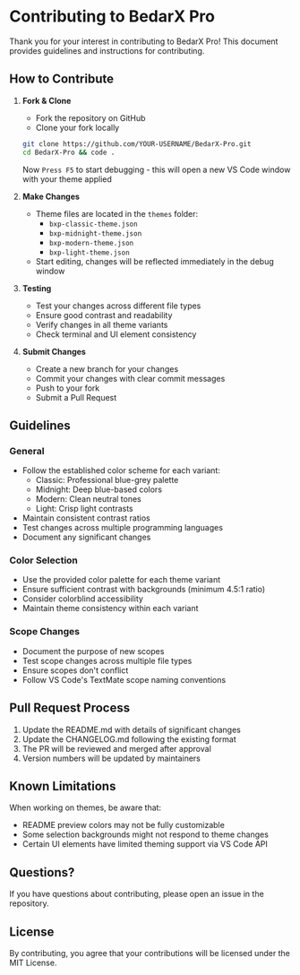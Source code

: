 # Contributing to BedarX Pro

Thank you for your interest in contributing to BedarX Pro! This document provides guidelines and instructions for contributing.

## How to Contribute

1. **Fork & Clone**

   - Fork the repository on GitHub
   - Clone your fork locally

   ```bash
   git clone https://github.com/YOUR-USERNAME/BedarX-Pro.git
   cd BedarX-Pro && code .
   ```

   Now `Press F5` to start debugging - this will open a new VS Code window with your theme applied

2. **Make Changes**

   - Theme files are located in the `themes` folder:
     - `bxp-classic-theme.json`
     - `bxp-midnight-theme.json`
     - `bxp-modern-theme.json`
     - `bxp-light-theme.json`
   - Start editing, changes will be reflected immediately in the debug window

3. **Testing**

   - Test your changes across different file types
   - Ensure good contrast and readability
   - Verify changes in all theme variants
   - Check terminal and UI element consistency

4. **Submit Changes**
   - Create a new branch for your changes
   - Commit your changes with clear commit messages
   - Push to your fork
   - Submit a Pull Request

## Guidelines

### General

- Follow the established color scheme for each variant:
  - Classic: Professional blue-grey palette
  - Midnight: Deep blue-based colors
  - Modern: Clean neutral tones
  - Light: Crisp light contrasts
- Maintain consistent contrast ratios
- Test changes across multiple programming languages
- Document any significant changes

### Color Selection

- Use the provided color palette for each theme variant
- Ensure sufficient contrast with backgrounds (minimum 4.5:1 ratio)
- Consider colorblind accessibility
- Maintain theme consistency within each variant

### Scope Changes

- Document the purpose of new scopes
- Test scope changes across multiple file types
- Ensure scopes don't conflict
- Follow VS Code's TextMate scope naming conventions

## Pull Request Process

1. Update the README.md with details of significant changes
2. Update the CHANGELOG.md following the existing format
3. The PR will be reviewed and merged after approval
4. Version numbers will be updated by maintainers

## Known Limitations

When working on themes, be aware that:

- README preview colors may not be fully customizable
- Some selection backgrounds might not respond to theme changes
- Certain UI elements have limited theming support via VS Code API

## Questions?

If you have questions about contributing, please open an issue in the repository.

## License

By contributing, you agree that your contributions will be licensed under the MIT License.
